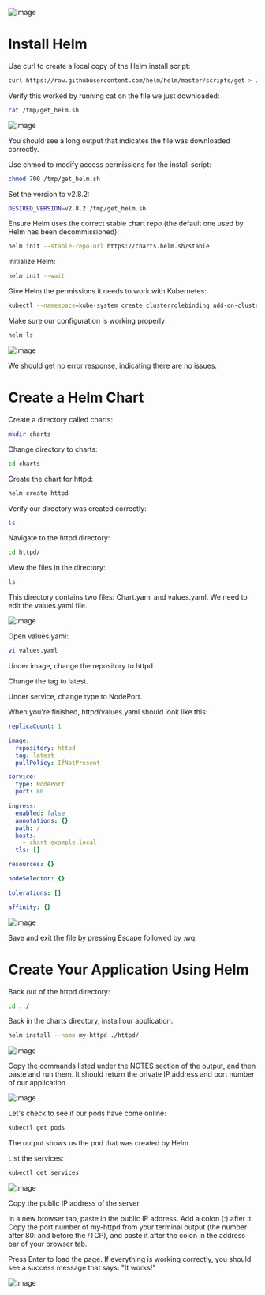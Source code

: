 ![image](https://user-images.githubusercontent.com/44756128/115565810-5117e980-a27f-11eb-8eb0-a276cb6060a9.png)

# Install Helm
Use curl to create a local copy of the Helm install script:
```sh
curl https://raw.githubusercontent.com/helm/helm/master/scripts/get > /tmp/get_helm.sh
```

Verify this worked by running cat on the file we just downloaded:
```sh
cat /tmp/get_helm.sh
```

![image](https://user-images.githubusercontent.com/44756128/115566778-2c704180-a280-11eb-8c32-3d9859798568.png)

You should see a long output that indicates the file was downloaded correctly.

Use chmod to modify access permissions for the install script:
```sh
chmod 700 /tmp/get_helm.sh
```

Set the version to v2.8.2:
```sh
DESIRED_VERSION=v2.8.2 /tmp/get_helm.sh
```

Ensure Helm uses the correct stable chart repo (the default one used by Helm has been decommissioned):
```sh
helm init --stable-repo-url https://charts.helm.sh/stable
```

Initialize Helm:
```sh
helm init --wait
```

Give Helm the permissions it needs to work with Kubernetes:
```sh
kubectl --namespace=kube-system create clusterrolebinding add-on-cluster-admin --clusterrole=cluster-admin --serviceaccount=kube-system:default
```

Make sure our configuration is working properly:
```sh
helm ls
```

![image](https://user-images.githubusercontent.com/44756128/115566999-66d9de80-a280-11eb-8f40-79c662c478c6.png)

We should get no error response, indicating there are no issues.

# Create a Helm Chart
Create a directory called charts:
```sh
mkdir charts
```

Change directory to charts:
```sh
cd charts
```

Create the chart for httpd:
```sh
helm create httpd
```

Verify our directory was created correctly:
```sh
ls
```

Navigate to the httpd directory:
```sh
cd httpd/
```

View the files in the directory:
```sh
ls
```

This directory contains two files: Chart.yaml and values.yaml. We need to edit the values.yaml file.

![image](https://user-images.githubusercontent.com/44756128/115567449-e36cbd00-a280-11eb-83ae-a8b08a35d328.png)

Open values.yaml:
```sh
vi values.yaml
```

Under image, change the repository to httpd.

Change the tag to latest.

Under service, change type to NodePort.

When you're finished, httpd/values.yaml should look like this:
```yml
replicaCount: 1

image:
  repository: httpd
  tag: latest
  pullPolicy: IfNotPresent

service:
  type: NodePort
  port: 80

ingress:
  enabled: false
  annotations: {}
  path: /
  hosts:
    - chart-example.local
  tls: []

resources: {}

nodeSelector: {}

tolerations: []

affinity: {}
```

![image](https://user-images.githubusercontent.com/44756128/115567507-f1bad900-a280-11eb-885a-b6978a5d0d1b.png)

Save and exit the file by pressing Escape followed by :wq.

# Create Your Application Using Helm
Back out of the httpd directory:
```sh
cd ../
```

Back in the charts directory, install our application:
```sh
helm install --name my-httpd ./httpd/
```

![image](https://user-images.githubusercontent.com/44756128/115567633-1616b580-a281-11eb-8747-daada623380a.png)

Copy the commands listed under the NOTES section of the output, and then paste and run them. It should return the private IP address and port number of our application.

![image](https://user-images.githubusercontent.com/44756128/115567701-27f85880-a281-11eb-9539-74da1ec2fe26.png)

Let's check to see if our pods have come online:
```sh
kubectl get pods
```

The output shows us the pod that was created by Helm.

List the services:
```sh
kubectl get services
```

![image](https://user-images.githubusercontent.com/44756128/115567840-4eb68f00-a281-11eb-8c5c-128e7c78a434.png)

Copy the public IP address of the server.

In a new browser tab, paste in the public IP address. Add a colon (:) after it. Copy the port number of my-httpd from your terminal output (the number after 80: and before the /TCP), and paste it after the colon in the address bar of your browser tab.

Press Enter to load the page. If everything is working correctly, you should see a success message that says: "It works!"

![image](https://user-images.githubusercontent.com/44756128/115567991-773e8900-a281-11eb-9c70-2d45e573bc10.png)
